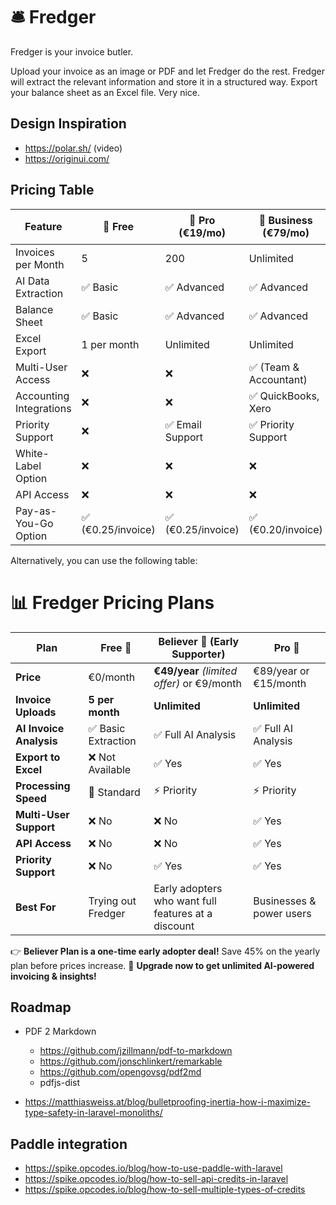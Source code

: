 # 🛎️ Fredger

Fredger is your invoice butler.

Upload your invoice as an image or PDF and let Fredger do the rest. Fredger will extract the relevant information and store it in a structured way. Export your balance sheet as an Excel file. Very nice.

## Design Inspiration

- https://polar.sh/ (video)
- https://originui.com/

## Pricing Table


| Feature | 🌱 Free | 💼 Pro (€19/mo) | 🏢 Business (€79/mo) | 📈 Enterprise (Custom) |
|---------|----------|-----------------|---------------------|---------------------|
| Invoices per Month | 5 | 200 | Unlimited | Unlimited + API Access |
| AI Data Extraction | ✅ Basic | ✅ Advanced | ✅ Advanced | ✅ Fully Customizable |
| Balance Sheet | ✅ Basic | ✅ Advanced | ✅ Advanced | ✅ Custom Reports |
| Excel Export | 1 per month | Unlimited | Unlimited | Unlimited + API Export |
| Multi-User Access | ❌ | ❌ | ✅ (Team & Accountant) | ✅ (Custom Users) |
| Accounting Integrations | ❌ | ❌ | ✅ QuickBooks, Xero | ✅ Custom Integrations |
| Priority Support | ❌ | ✅ Email Support | ✅ Priority Support | ✅ Dedicated Manager |
| White-Label Option | ❌ | ❌ | ❌ | ✅ Available |
| API Access | ❌ | ❌ | ❌ | ✅ Yes |
| Pay-as-You-Go Option | ✅ (€0.25/invoice) | ✅ (€0.25/invoice) | ✅ (€0.20/invoice) | ✅ Custom Pricing |


Alternatively, you can use the following table:
# 📊 Fredger Pricing Plans

| Plan       | Free 🎉                | Believer 🚀 (Early Supporter) | Pro 💼  |
|------------|------------------------|------------------------------|---------|
| **Price**  | €0/month                | **€49/year** _(limited offer)_ or €9/month | €89/year or €15/month |
| **Invoice Uploads** | **5 per month**  | **Unlimited**  | **Unlimited** |
| **AI Invoice Analysis** | ✅ Basic Extraction | ✅ Full AI Analysis | ✅ Full AI Analysis |
| **Export to Excel** | ❌ Not Available | ✅ Yes | ✅ Yes |
| **Processing Speed** | 🚀 Standard | ⚡ Priority | ⚡ Priority |
| **Multi-User Support** | ❌ No | ❌ No | ✅ Yes |
| **API Access** | ❌ No | ❌ No | ✅ Yes |
| **Priority Support** | ❌ No | ✅ Yes | ✅ Yes |
| **Best For** | Trying out Fredger | Early adopters who want full features at a discount | Businesses & power users |

👉 **Believer Plan is a one-time early adopter deal!** Save 45% on the yearly plan before prices increase.
🚀 **Upgrade now to get unlimited AI-powered invoicing & insights!**


## Roadmap

- PDF 2 Markdown
    - https://github.com/jzillmann/pdf-to-markdown
    - https://github.com/jonschlinkert/remarkable
    - https://github.com/opengovsg/pdf2md
    - pdfjs-dist

- https://matthiasweiss.at/blog/bulletproofing-inertia-how-i-maximize-type-safety-in-laravel-monoliths/

## Paddle integration

- https://spike.opcodes.io/blog/how-to-use-paddle-with-laravel
- https://spike.opcodes.io/blog/how-to-sell-api-credits-in-laravel
- https://spike.opcodes.io/blog/how-to-sell-multiple-types-of-credits
